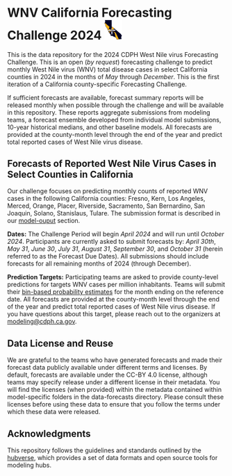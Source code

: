 # WNV California Forecasting Challenge 2024 <img src="./media/WNVCA2024.png" alt="WNVCA Logo" width="40px"> 

This is the data repository for the 2024 CDPH West Nile virus Forecasting Challenge. This is an open (*by request*) forecasting challenge to predict monthly West Nile virus (WNV) total disease cases in select California counties in 2024 in the months of *May* through *December*. This is the first iteration of a California county-specific Forecasting Challenge.

If sufficient forecasts are available, forecast summary reports will be released monthly when possible through the challenge and will be available in this repository. These reports aggregate submissions from modeling teams, a forecast ensemble developed from individual model submissions, 10-year historical medians, and other baseline models. All forecasts are provided at the county-month level through the end of the year and predict total reported cases of West Nile virus disease. 

## Forecasts of Reported West Nile Virus Cases in Select Counties in California

Our challenge focuses on predicting monthly counts of reported WNV cases in the following California counties: Fresno, Kern, Los Angeles, Merced, Orange, Placer, Riverside, Sacramento, San Bernardino, San Joaquin, Solano, Stanislaus, Tulare. The submission format is described in our [model-ouput](./model-output/README.md) section.


**Dates:** The Challenge Period will begin *April 2024* and will run until *October 2024*. Participants are currently asked to submit forecasts by: *April 30th*, *May 31*, *June 30*, *July 31*, *August 31*, *September 30*, and  *October 31* (herein referred to as the Forecast Due Dates). All submissions should include forecasts for all remaining months of 2024 (through December).

**Prediction Targets:** Participating teams are asked to provide county-level predictions for targets WNV cases per million inhabitants. Teams will submit their [bin-based probability estimates](./model-output/README.md#bin_id) for the month ending on the reference date. All forecasts are provided at the county-month level through the end of the year and predict total reported cases of West Nile virus disease. If you have questions about this target, please reach out to the organizers at modeling@cdph.ca.gov.


## Data License and Reuse

We are grateful to the teams who have generated forecasts and made their forecast data publicly available under different terms and licenses. By default, forecasts are available under the CC-BY 4.0 license, although teams may specify release under a different license in their metadata. You will find the licenses (when provided) within the metadata contained within model-specific folders in the data-forecasts directory. Please consult these licenses before using these data to ensure that you follow the terms under which these data were released. 

 
## Acknowledgments

This repository follows the guidelines and standards outlined by the [hubverse](https://hubdocs.readthedocs.io/en/latest/), which provides a set of data formats and open source tools for modeling hubs.


